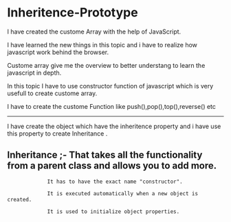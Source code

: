 # Inheritence-Prototype

I have created the custome Array with the help of JavaScript.

I have learned the new things in this topic and i have to realize how javascript work behind the browser.

Custome array give me the overview to better understang to learn the javascript in depth.

In this topic I have to use constructor function of javascript which is very usefull to create custome array.

I have to create the custome Function like push(),pop(),top(),reverse() etc

---------------------------------------------------------------------------------------------

I have create the object which have the inheritence property and i have use this property to create Inheritance .

Inheritance ;-   That takes all the functionality from a parent class and allows you to add more.
--------------
                 It has to have the exact name "constructor".
                 
                 It is executed automatically when a new object is created.
                 
                 It is used to initialize object properties.
                 
                 
